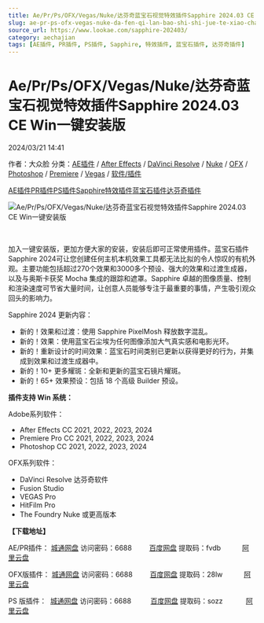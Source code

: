 ```yaml
---
title: Ae/Pr/Ps/OFX/Vegas/Nuke/达芬奇蓝宝石视觉特效插件Sapphire 2024.03 CE Win一键安装版
slug: ae-pr-ps-ofx-vegas-nuke-da-fen-qi-lan-bao-shi-shi-jue-te-xiao-cha-jian-sapphire-2024-03-ce-winyi-jian-an-zhuang-ban
source_url: https://www.lookae.com/sapphire-202403/
category: aechajian
tags: [AE插件, PR插件, PS插件, Sapphire, 特效插件, 蓝宝石插件, 达芬奇插件]
---
```

# Ae/Pr/Ps/OFX/Vegas/Nuke/达芬奇蓝宝石视觉特效插件Sapphire 2024.03 CE Win一键安装版

2024/03/21 14:41

作者：大众脸
分类：[AE插件](https://www.lookae.com/after-effects/aechajian/) / [After Effects](https://www.lookae.com/after-effects/) / [DaVinci Resolve](https://www.lookae.com/qitarjcj/resolvezy/) / [Nuke](https://www.lookae.com/qitarjcj/nukezy/) / [OFX](https://www.lookae.com/qitarjcj/ofxzy/) / [Photoshop](https://www.lookae.com/qitarjcj/pszy/) / [Premiere](https://www.lookae.com/qitarjcj/premierezy/) / [Vegas](https://www.lookae.com/qitarjcj/vegaszy/) / [软件/插件](https://www.lookae.com/qitarjcj/)

[AE插件](https://www.lookae.com/tag/ae%e6%8f%92%e4%bb%b6/)[PR插件](https://www.lookae.com/tag/pr%e6%8f%92%e4%bb%b6/)[PS插件](https://www.lookae.com/tag/ps%e6%8f%92%e4%bb%b6/)[Sapphire](https://www.lookae.com/tag/sapphire/)[特效插件](https://www.lookae.com/tag/%e7%89%b9%e6%95%88%e6%8f%92%e4%bb%b6/)[蓝宝石插件](https://www.lookae.com/tag/%e8%93%9d%e5%ae%9d%e7%9f%b3%e6%8f%92%e4%bb%b6/)[达芬奇插件](https://www.lookae.com/tag/%e8%be%be%e8%8a%ac%e5%a5%87%e6%8f%92%e4%bb%b6/)

![Ae/Pr/Ps/OFX/Vegas/Nuke/达芬奇蓝宝石视觉特效插件Sapphire 2024.03 CE Win一键安装版](https://www.lookae.com/wp-content/uploads/2023/11/Sapphire-2024.jpg "Ae/Pr/Ps/OFX/Vegas/Nuke/达芬奇蓝宝石视觉特效插件Sapphire 2024.03 CE Win一键安装版-LookAE.com")

[﻿](https://cloud.video.taobao.com/play/u/null/p/1/e/6/t/1/435811159933.mp4)

加入一键安装版，更加方便大家的安装，安装后即可正常使用插件。蓝宝石插件Sapphire 2024可让您创建任何主机本机效果工具都无法比拟的令人惊叹的有机外观。主要功能包括超过270个效果和3000多个预设、强大的效果和过渡生成器，以及与奥斯卡获奖 Mocha 集成的跟踪和遮罩。Sapphire 卓越的图像质量、控制和渲染速度可节省大量时间，让创意人员能够专注于最重要的事情，产生吸引观众回头的影响力。

Sapphire 2024 更新内容：

* 新的！效果和过渡：使用 Sapphire PixelMosh 释放数字混乱。
* 新的！效果：使用蓝宝石尘埃为任何图像添加大气真实感和电影光环。
* 新的！重新设计的时间效果：蓝宝石时间类别已更新以获得更好的行为，并集成到效果和过渡生成器中。
* 新的！10+ 更多耀斑：全新和更新的蓝宝石镜片耀斑。
* 新的！65+ 效果预设：包括 18 个高级 Builder 预设。

**插件支持 Win 系统：**

Adobe系列软件：

* After Effects CC 2021, 2022, 2023, 2024
* Premiere Pro CC 2021, 2022, 2023, 2024
* Photoshop CC 2021, 2022, 2023, 2024

OFX系列软件：

* DaVinci Resolve 达芬奇软件
* Fusion Studio
* VEGAS Pro
* HitFilm Pro
* The Foundry Nuke 或更高版本

**【下载地址】**

AE/PR插件： [城通网盘](https://url70.ctfile.com/f/2827370-1038038155-d4eefd?p=4431) 访问密码：6688         [百度网盘](https://pan.baidu.com/s/1PIfIgVAGwQPF7zGMoWuSxw?pwd=fvdb) 提取码：fvdb           [阿里云盘](https://www.alipan.com/s/KkQG5ybio5u)

OFX版插件： [城通网盘](https://url70.ctfile.com/f/2827370-1038038227-3562f1?p=4431) 访问密码：6688         [百度网盘](https://pan.baidu.com/s/1n6jJUkPQOnhVuv_Y1gThmQ?pwd=28lw) 提取码：28lw           [阿里云盘](https://www.alipan.com/s/FZAHQUfEkTx)

PS 版插件：  [城通网盘](https://url70.ctfile.com/f/2827370-1038038191-f5e559?p=4431) 访问密码：6688          [百度网盘](https://pan.baidu.com/s/1Qx-Pgp-CjD1zPFmmO2g4NA?pwd=sozz) 提取码：sozz            [阿里云盘](https://www.alipan.com/s/PX8pChF1ZsR)
